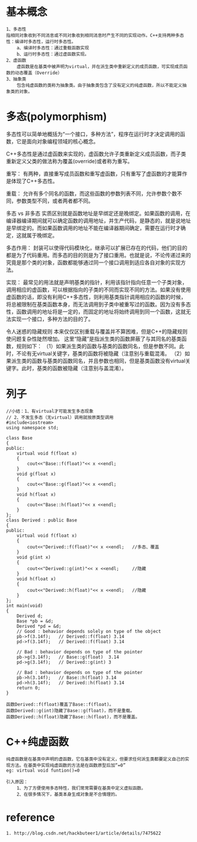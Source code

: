 # 基本概念
	1、多态性 
	指相同对象收到不同消息或不同对象收到相同消息时产生不同的实现动作。C++支持两种多态性：编译时多态性，运行时多态性。 
  		a、编译时多态性：通过重载函数实现 
  		b、运行时多态性：通过虚函数实现。 
  	2、虚函数 
  		虚函数是在基类中被声明为virtual，并在派生类中重新定义的成员函数，可实现成员函数的动态覆盖（Override）
  	3、抽象类 
  		包含纯虚函数的类称为抽象类。由于抽象类包含了没有定义的纯虚函数，所以不能定义抽象类的对象。


# 多态(polymorphism)

多态性可以简单地概括为“一个接口，多种方法”，程序在运行时才决定调用的函数，它是面向对象编程领域的核心概念。

C++多态性是通过虚函数来实现的，虚函数允许子类重新定义成员函数，而子类重新定义父类的做法称为覆盖(override)或者称为重写。

重写： 有两种，直接重写成员函数和重写虚函数，只有重写了虚函数的才能算作是体现了C++多态性。

重载： 允许有多个同名的函数，而这些函数的参数列表不同，允许参数个数不同，参数类型不同，或者两者都不同。

多态 vs 非多态
	实质区别就是函数地址是早绑定还是晚绑定。如果函数的调用，在编译器编译期间就可以确定函数的调用地址，并生产代码，是静态的，就是说地址是早绑定的。而如果函数调用的地址不能在编译器期间确定，需要在运行时才确定，这就属于晚绑定。

多态作用：
	封装可以使得代码模块化，继承可以扩展已存在的代码，他们的目的都是为了代码重用。而多态的目的则是为了接口重用。也就是说，不论传递过来的究竟是那个类的对象，函数都能够通过同一个接口调用到适应各自对象的实现方法。

实现：
	最常见的用法就是声明基类的指针，利用该指针指向任意一个子类对象，调用相应的虚函数，可以根据指向的子类的不同而实现不同的方法。如果没有使用虚函数的话，即没有利用C++多态性，则利用基类指针调用相应的函数的时候，将总被限制在基类函数本身，而无法调用到子类中被重写过的函数。因为没有多态性，函数调用的地址将是一定的，而固定的地址将始终调用到同一个函数，这就无法实现一个接口，多种方法的目的了。

令人迷惑的隐藏规则
本来仅仅区别重载与覆盖并不算困难，但是C++的隐藏规则使问题复杂性陡然增加。
这里“隐藏”是指派生类的函数屏蔽了与其同名的基类函数，规则如下：
	（1）如果派生类的函数与基类的函数同名，但是参数不同。此时，不论有无virtual关键字，基类的函数将被隐藏（注意别与重载混淆。
	（2）如果派生类的函数与基类的函数同名，并且参数也相同，但是基类函数没有virtual关键字。此时，基类的函数被隐藏（注意别与盖混淆）。


# 列子
	//小结：1、有virtual才可能发生多态现象
	// 2、不发生多态（无virtual）调用就按原类型调用
	#include<iostream>
	using namespace std;

	class Base
	{
	public:
		virtual void f(float x)
		{
			cout<<"Base::f(float)"<< x <<endl;
		}
		void g(float x)
		{
			cout<<"Base::g(float)"<< x <<endl;
		}
		void h(float x)
		{
			cout<<"Base::h(float)"<< x <<endl;
		}
	};
	class Derived : public Base
	{
	public:
		virtual void f(float x)
		{
			cout<<"Derived::f(float)"<< x <<endl;   //多态、覆盖
		}
		void g(int x)
		{
			cout<<"Derived::g(int)"<< x <<endl;     //隐藏
		}
		void h(float x)
		{
			cout<<"Derived::h(float)"<< x <<endl;   //隐藏
		}
	};
	int main(void)
	{
		Derived d;
		Base *pb = &d;
		Derived *pd = &d;
		// Good : behavior depends solely on type of the object
		pb->f(3.14f);   // Derived::f(float) 3.14
		pd->f(3.14f);   // Derived::f(float) 3.14

		// Bad : behavior depends on type of the pointer
		pb->g(3.14f);   // Base::g(float)  3.14
		pd->g(3.14f);   // Derived::g(int) 3 

		// Bad : behavior depends on type of the pointer
		pb->h(3.14f);   // Base::h(float) 3.14
		pd->h(3.14f);   // Derived::h(float) 3.14
		return 0;
	}

	函数Derived::f(float)覆盖了Base::f(float)。
	函数Derived::g(int)隐藏了Base::g(float)，而不是重载。
	函数Derived::h(float)隐藏了Base::h(float)，而不是覆盖。



# C++纯虚函数
	纯虚函数是在基类中声明的虚函数，它在基类中没有定义，但要求任何派生类都要定义自己的实现方法。在基类中实现纯虚函数的方法是在函数原型后加“=0”
	eg: virtual void funtion()=0 

	引入原因：
		1、为了方便使用多态特性，我们常常需要在基类中定义虚拟函数。 
		2、在很多情况下，基类本身生成对象是不合情理的。

# reference
	1. http://blog.csdn.net/hackbuteer1/article/details/7475622

